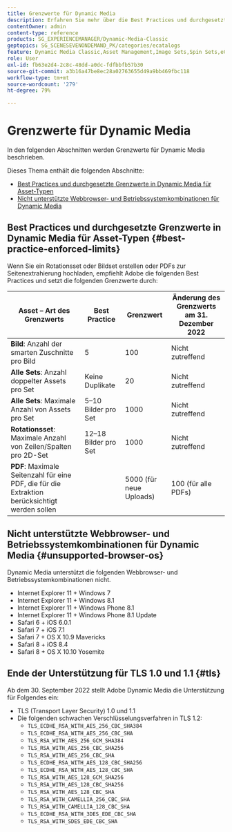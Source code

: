 ```yaml
---
title: Grenzwerte für Dynamic Media
description: Erfahren Sie mehr über die Best Practices und durchgesetzten Grenzwerte beim Erstellen eines Bildsets oder eines Rotationssets oder beim Hochladen einer PDF. Erfahren Sie auch mehr über nicht unterstützte Webbrowser- und Betriebssystemkombinationen für Dynamic Media.
contentOwner: admin
content-type: reference
products: SG_EXPERIENCEMANAGER/Dynamic-Media-Classic
geptopics: SG_SCENESEVENONDEMAND_PK/categories/ecatalogs
feature: Dynamic Media Classic,Asset Management,Image Sets,Spin Sets,eCatalog
role: User
exl-id: fb63e2d4-2c8c-48dd-a0dc-fdfbbfb57b30
source-git-commit: a3b16a47be8ec28a02763655d49a9bb469fbc118
workflow-type: tm+mt
source-wordcount: '279'
ht-degree: 79%

---
```


# Grenzwerte für Dynamic Media

In den folgenden Abschnitten werden Grenzwerte für Dynamic Media beschrieben.

Dieses Thema enthält die folgenden Abschnitte:

* [Best Practices und durchgesetzte Grenzwerte in Dynamic Media für Asset-Typen](#best-practice-enforced-limits)
* [Nicht unterstützte Webbrowser- und Betriebssystemkombinationen für Dynamic Media](#unsupported-browser-os)

## Best Practices und durchgesetzte Grenzwerte in Dynamic Media für Asset-Typen {#best-practice-enforced-limits}

Wenn Sie ein Rotationsset oder Bildset erstellen oder PDFs zur Seitenextrahierung hochladen, empfiehlt Adobe die folgenden Best Practices und setzt die folgenden Grenzwerte durch:

| Asset – Art des Grenzwerts | Best Practice | Grenzwert | Änderung des Grenzwerts am 31. Dezember 2022 |
| --- | --- | --- | --- |
| **Bild**: Anzahl der smarten Zuschnitte pro Bild | 5 | 100 | Nicht zutreffend |
| **Alle Sets**: Anzahl doppelter Assets pro Set | Keine Duplikate | 20 | Nicht zutreffend |
| **Alle Sets**: Maximale Anzahl von Assets pro Set | 5–10 Bilder pro Set | 1000 | Nicht zutreffend |
| **Rotationsset**: Maximale Anzahl von Zeilen/Spalten pro 2D-Set | 12–18 Bilder pro Set | 1000 | Nicht zutreffend |
| **PDF**: Maximale Seitenzahl für eine PDF, die für die Extraktion berücksichtigt werden sollen |  | 5000 (für neue Uploads) | 100 (für alle PDFs) |

<!-- See also [Dynamic Media limitations](/help/assets/limitations.md). -->

## Nicht unterstützte Webbrowser- und Betriebssystemkombinationen für Dynamic Media {#unsupported-browser-os}

Dynamic Media unterstützt die folgenden Webbrowser- und Betriebssystemkombinationen nicht.

* Internet Explorer 11 + Windows 7
* Internet Explorer 11 + Windows 8.1
* Internet Explorer 11 + Windows Phone 8.1
* Internet Explorer 11 + Windows Phone 8.1 Update
* Safari 6 + iOS 6.0.1
* Safari 7 + iOS 7.1
* Safari 7 + OS X 10.9 Mavericks
* Safari 8 + iOS 8.4
* Safari 8 + OS X 10.10 Yosemite

## Ende der Unterstützung für TLS 1.0 und 1.1 {#tls}

<!-- CQDOC-19433 -->

Ab dem 30. September 2022 stellt Adobe Dynamic Media die Unterstützung für Folgendes ein:

* TLS (Transport Layer Security) 1.0 und 1.1
* Die folgenden schwachen Verschlüsselungsverfahren in TLS 1.2:
   * `TLS_ECDHE_RSA_WITH_AES_256_CBC_SHA384`
   * `TLS_ECDHE_RSA_WITH_AES_256_CBC_SHA`
   * `TLS_RSA_WITH_AES_256_GCM_SHA384`
   * `TLS_RSA_WITH_AES_256_CBC_SHA256`
   * `TLS_RSA_WITH_AES_256_CBC_SHA`
   * `TLS_ECDHE_RSA_WITH_AES_128_CBC_SHA256`
   * `TLS_ECDHE_RSA_WITH_AES_128_CBC_SHA`
   * `TLS_RSA_WITH_AES_128_GCM_SHA256`
   * `TLS_RSA_WITH_AES_128_CBC_SHA256`
   * `TLS_RSA_WITH_AES_128_CBC_SHA`
   * `TLS_RSA_WITH_CAMELLIA_256_CBC_SHA`
   * `TLS_RSA_WITH_CAMELLIA_128_CBC_SHA`
   * `TLS_ECDHE_RSA_WITH_3DES_EDE_CBC_SHA`
   * `TLS_RSA_WITH_SDES_EDE_CBC_SHA`

